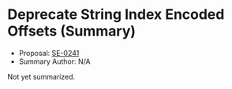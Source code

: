 # Deprecate String Index Encoded Offsets (Summary)

* Proposal: [SE-0241](https://github.com/apple/swift-evolution/blob/main/proposals/0241-string-index-explicit-encoding-offset.md)
* Summary Author: N/A

Not yet summarized.
